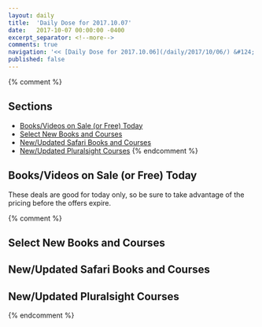 ```yaml
---
layout: daily
title:  'Daily Dose for 2017.10.07'
date:   2017-10-07 00:00:00 -0400
excerpt_separator: <!--more-->
comments: true
navigation: '<< [Daily Dose for 2017.10.06](/daily/2017/10/06/) &#124; [Oct 2017](/daily/2017/10/) &#124; [2017](/daily/2017/) &#124; Daily Dose for 2017.10.08 >>'
published: false
---
```

{% comment %}
## Sections
* [Books/Videos on Sale (or Free) Today](#sale)
* [Select New Books and Courses](#select)
* [New/Updated Safari Books and Courses](#safari-new)
* [New/Updated Pluralsight Courses](#pluralsight-new)
{% endcomment %}

## <a name="sale"></a>Books/Videos on Sale (or Free) Today ##
These deals are good for today only, so be sure to take advantage of the pricing before the offers expire.

{% comment %}
## <a name="select"></a>Select New Books and Courses ##

## <a name="safari-new"></a>New/Updated Safari Books and Courses ## 

## <a name="pluralsight-new"></a>New/Updated Pluralsight Courses ## 
{% endcomment %}

